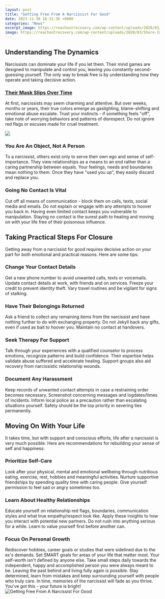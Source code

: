 ```yaml
---
layout: post
title: "Getting Free From A Narcissist For Good"
date: 2023-11-30 16:31:36 +0000
categories: "News"
excerpt_image: https://reachoutrecovery.com/wp-content/uploads/2020/03/Share-Image-previews-05.png
image: https://reachoutrecovery.com/wp-content/uploads/2020/03/Share-Image-previews-05.png
---
```


## Understanding The Dynamics
Narcissists can dominate your life if you let them. Their mind games are designed to manipulate and control you, leaving you constantly second-guessing yourself. The only way to break free is by understanding how they operate and taking decisive action. 
### [Their Mask Slips Over Time](https://fistore.mysenprints.com/collection/abele)
At first, narcissists may seem charming and attentive. But over weeks, months or years, their true colors emerge as gaslighting, blame-shifting and emotional abuse escalate. Trust your instincts - if something feels "off", take note of worrying behaviors and patterns of disrespect. Do not ignore red flags or excuses made for cruel treatment. 

![](https://themindsjournal.com/wp-content/uploads/2022/03/How-To-Disarm-The-Narcissist.jpg)
### **You Are An Object, Not A Person** 
To a narcissist, others exist only to serve their own ego and sense of self-importance. They view relationships as a means to an end rather than a caring partnership between equals. Your feelings, needs and boundaries mean nothing to them. Once they have "used you up", they easily discard and replace you. 
### **Going No Contact Is Vital**
Cut off all means of communication - block them on calls, texts, social media and emails. Do not explain or engage with any attempts to hoover you back in. Having even limited contact keeps you vulnerable to manipulation. Staying no contact is the surest path to healing and moving on with your life free of their poisonous influence.
## Taking Practical Steps For Closure  
Getting away from a narcissist for good requires decisive action on your part for both emotional and practical reasons. Here are some tips:
### **Change Your Contact Details**
Get a new phone number to avoid unwanted calls, texts or voicemails. Update contact details at work, with friends and on services. Freeze your credit to prevent identity theft. Vary travel routines and be vigilant for signs of stalking. 
### **Have Their Belongings Returned**  
Ask a friend to collect any remaining items from the narcissist and have nothing further to do with exchanging property. Do not Jekyll back any gifts, even if used as bait to hoover you. Maintain no contact at handovers.  
### **Seek Therapy For Support**
Talk through your experiences with a qualified counselor to process emotions, recognize patterns and build confidence. Their expertise helps validate abuse suffered and accelerate healing. Support groups also aid recovery from narcissistic relationship wounds.
### **Document Any Harassment** 
Keep records of unwanted contact attempts in case a restraining order becomes necessary. Screenshot concerning messages and logdates/times of incidents. Inform local police as a precaution rather than escalating situations yourself. Safety should be the top priority in severing ties permanently. 
## Moving On With Your Life
It takes time, but with support and conscious efforts, life after a narcissist is very much possible. Here are recommendations for rebuilding your sense of self and happiness:
### **Prioritize Self-Care** 
Look after your physical, mental and emotional wellbeing through nutritious eating, exercise, rest, hobbies and meaningful activities. Nurture supportive friendships by spending quality time with caring people. Give yourself permission to feel sad or angry sometimes too.  
### **Learn About Healthy Relationships**
Educate yourself on relationship red flags, boundaries, communication styles and what true empathy/respect look like. Apply these insights to how you interact with potential new partners. Do not rush into anything serious for a while. Learn to value yourself first before another can.
### **Focus On Personal Growth** 
Rediscover hobbies, career goals or studies that were sidelined due to the ex's demands. Set SMART goals for areas of your life that matter most. Your self-worth isn't defined by anyone else. Take small steps daily towards the independent, happy and accomplished person you were always meant to be. 
Leaving the past behind and living fully again is possible. Stay determined, learn from mistakes and keep surrounding yourself with people who truly care. In time, memories of the narcissist will fade as you thrive. You've got this - your future is bright!
![Getting Free From A Narcissist For Good](https://reachoutrecovery.com/wp-content/uploads/2020/03/Share-Image-previews-05.png)